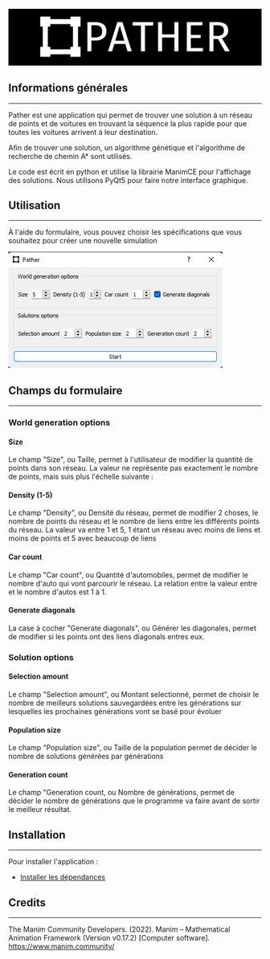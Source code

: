 ![logo](./Assets/logo.png)

## Informations générales

---

Pather est une application qui permet de trouver une solution à un réseau de points et de voitures en trouvant la séquence la plus rapide pour que toutes les voitures arrivent à leur destination.

Afin de trouver une solution, un algorithme génétique et l'algorithme de recherche de chemin A* sont utilisés.

Le code est écrit en python et utilise la librairie ManimCE pour l'affichage des solutions.
Nous utilisons PyQt5 pour faire notre interface graphique.

## Utilisation

---

À l'aide du formulaire, vous pouvez choisir les spécifications que vous souhaitez pour créer une nouvelle simulation

![form](./Assets/documentation/form.png)

## Champs du formulaire

---

### World generation options

#### Size

Le champ "Size", ou Taille, permet à l'utilisateur de modifier la quantité de points dans son réseau. La valeur ne représente pas exactement le nombre de points, mais suis plus l'échelle suivante : 

#### Density (1-5)

Le champ "Density", ou Densité du réseau, permet de modifier 2 choses, le nombre de points du réseau et le nombre de liens entre les différents points du réseau. La valeur va entre 1 et 5, 1 étant un réseau avec moins de liens et moins de points et 5 avec beaucoup de liens

#### Car count

Le champ "Car count", ou Quantité d'automobiles, permet de modifier le nombre d'auto qui vont parcourir le réseau. La relation entre la valeur entre et le nombre d'autos est 1 à 1.

#### Generate diagonals

La case à cocher "Generate diagonals", ou Générer les diagonales, permet de modifier si les points ont des liens diagonals entres eux.

### Solution options

#### Selection amount

Le champ "Selection amount", ou Montant selectionné, permet de choisir le nombre de meilleurs solutions sauvegardées entre les générations sur lesquelles les prochaines générations vont se basé pour évoluer

#### Population size

Le champ "Population size", ou Taille de la population permet de décider le nombre de solutions générées par générations

#### Generation count

Le champ "Generation count, ou Nombre de générations, permet de décider le nombre de générations que le programme va faire avant de sortir le meilleur résultat.

## Installation

---

Pour installer l'application :

- [Installer les dépendances](Docs/Dependecies.md)

## Credits

---

The Manim Community Developers. (2022). Manim – Mathematical Animation Framework (Version v0.17.2) [Computer software]. https://www.manim.community/
